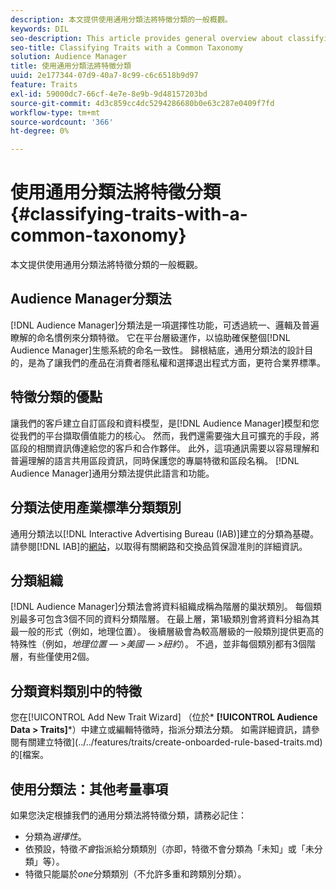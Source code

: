 ```yaml
---
description: 本文提供使用通用分類法將特徵分類的一般概觀。
keywords: DIL
seo-description: This article provides general overview about classifying traits with a common taxonomy.
seo-title: Classifying Traits with a Common Taxonomy
solution: Audience Manager
title: 使用通用分類法將特徵分類
uuid: 2e177344-07d9-40a7-8c99-c6c6518b9d97
feature: Traits
exl-id: 59000dc7-66cf-4e7e-8e9b-9d48157203bd
source-git-commit: 4d3c859cc4dc5294286680b0e63c287e0409f7fd
workflow-type: tm+mt
source-wordcount: '366'
ht-degree: 0%

---
```


# 使用通用分類法將特徵分類 {#classifying-traits-with-a-common-taxonomy}

本文提供使用通用分類法將特徵分類的一般概觀。

## Audience Manager分類法

<!-- c_common_taxonomy_about.xml -->

[!DNL Audience Manager]分類法是一項選擇性功能，可透過統一、邏輯及普遍瞭解的命名慣例來分類特徵。 它在平台層級運作，以協助確保整個[!DNL Audience Manager]生態系統的命名一致性。 歸根結底，通用分類法的設計目的，是為了讓我們的產品在消費者隱私權和選擇退出程式方面，更符合業界標準。

## 特徵分類的優點

讓我們的客戶建立自訂區段和資料模型，是[!DNL Audience Manager]模型和您從我們的平台擷取價值能力的核心。 然而，我們還需要強大且可擴充的手段，將區段的相關資訊傳達給您的客戶和合作夥伴。 此外，這項通訊需要以容易理解和普遍理解的語言共用區段資訊，同時保護您的專屬特徵和區段名稱。 [!DNL Audience Manager]通用分類法提供此語言和功能。

## 分類法使用產業標準分類類別

通用分類法以[!DNL Interactive Advertising Bureau (IAB)]建立的分類為基礎。 請參閱[!DNL IAB]的[網站](https://www.iab.net/iab_products_and_industry_services/508676/ne_guidelines)，以取得有關網路和交換品質保證准則的詳細資訊。

## 分類組織

[!DNL Audience Manager]分類法會將資料組織成稱為階層的巢狀類別。 每個類別最多可包含3個不同的資料分類階層。 在最上層，第1級類別會將資料分組為其最一般的形式（例如，地理位置）。 後續層級會為較高層級的一般類別提供更高的特殊性（例如，*地理位置 — >美國 — >紐約*）。 不過，並非每個類別都有3個階層，有些僅使用2個。

## 分類資料類別中的特徵

您在[!UICONTROL Add New Trait Wizard] （位於* **[!UICONTROL Audience Data > Traits]***）中建立或編輯特徵時，指派分類法分類。 如需詳細資訊，請參閱有關建立特徵](../../features/traits/create-onboarded-rule-based-traits.md)的[檔案。

## 使用分類法：其他考量事項

如果您決定根據我們的通用分類法將特徵分類，請務必記住：

* 分類為&#x200B;*選擇性*。
* 依預設，特徵&#x200B;*不會*&#x200B;指派給分類類別（亦即，特徵不會分類為「未知」或「未分類」等）。
* 特徵只能屬於&#x200B;*one*&#x200B;分類類別（不允許多重和跨類別分類）。

